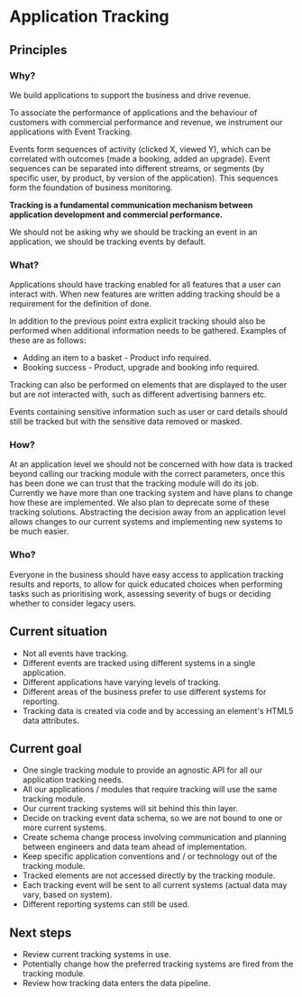 # Application Tracking

## Principles

### Why?

We build applications to support the business and drive revenue.

To associate the performance of applications and the behaviour of customers with commercial performance and revenue, we instrument our applications with Event Tracking.

Events form sequences of activity (clicked X, viewed Y), which can be correlated with outcomes (made a booking, added an upgrade).
Event sequences can be separated into different streams, or segments (by specific user, by product, by version of the application). This sequences form the foundation of business monitoring.

**Tracking is a fundamental communication mechanism between application development and commercial performance.**

We should not be asking why we should be tracking an event in an application, we should be tracking events by default.

### What?

Applications should have tracking enabled for all features that a user can interact with. When new features are written adding tracking should be a requirement for the definition of done.

In addition to the previous point extra explicit tracking should also be performed when additional information needs to be gathered. Examples of these are as follows:

 * Adding an item to a basket - Product info required.
 * Booking success - Product, upgrade and booking info required.

Tracking can also be performed on elements that are displayed to the user but are not interacted with, such as different advertising banners etc.

Events containing sensitive information such as user or card details should still be tracked but with the sensitive data removed or masked.

### How?

At an application level we should not be concerned with how data is tracked beyond calling our tracking module with the correct parameters, once this has been done we can trust that the tracking module will do its job. Currently we have more than one tracking system and have plans to change how these are implemented. We also plan to deprecate some of these tracking solutions. Abstracting the decision away from an application level allows changes to our current systems and implementing new systems to be much easier.

### Who?

Everyone in the business should have easy access to application tracking results and reports, to allow for quick educated choices when performing tasks such as prioritising work, assessing severity of bugs or deciding whether to consider legacy users.

## Current situation

* Not all events have tracking.
* Different events are tracked using different systems in a single application.
* Different applications have varying levels of tracking.
* Different areas of the business prefer to use different systems for reporting.
* Tracking data is created via code and by accessing an element's HTML5 data attributes.

## Current goal

* One single tracking module to provide an agnostic API for all our application tracking needs.
* All our applications / modules that require tracking will use the same tracking module.
* Our current tracking systems will sit behind this thin layer.
* Decide on tracking event data schema, so we are not bound to one or more current systems.
* Create schema change process involving communication and planning between engineers and data team ahead of implementation.
* Keep specific application conventions and / or technology out of the tracking module.
* Tracked elements are not accessed directly by the tracking module.
* Each tracking event will be sent to all current systems (actual data may vary, based on system).
* Different reporting systems can still be used.

## Next steps

* Review current tracking systems in use.
* Potentially change how the preferred tracking systems are fired from the tracking module.
* Review how tracking data enters the data pipeline.
